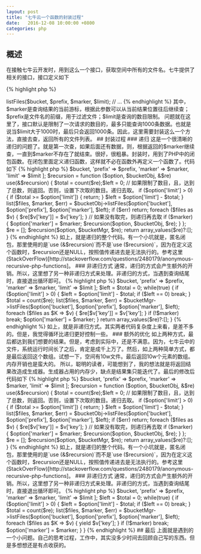 ```yaml
---
layout: post
title: "七牛云一个函数的封装过程"
date:   2016-12-08 10:00:00 +0800
categories: php
---
```


## 概述
在接触七牛云开发时，用到这么一个接口，获取空间中所有的文件名。七牛提供了相关的接口，接口定义如下

{% highlight php %}
<?php
use Qiniu\Storage\BucketManager;
// ...
$bucketMgr = new BucketManager($auth);
$bucketMgr->listFiles($bucket, $prefix, $marker, $limit);
// ...
{% endhighlight %}

其中，$marker是查询结果的当前游标，根据此参数可以从当前结果位置往后继续查；$prefix是文件名的前缀，用于过滤文件；$limit是查询的数目限制。

问题就在这里了，接口默认是限制了一次请求的数目的，最多只能查询1000条数据。也就是说当$limit大于1000时，最后只会返回1000条。因此，这里需要封装这么一个方法，直接去查，返回所有的文件列表。

## 封装过程

### 递归

这是一个很清晰的递归的问题了。就是第一次查，如果后面还有数据，则，根据返回的$marker继续查，一直到$marker不存在了就结束。很好，很粗暴。封装时，用到了PHP中的闭包函数。在闭包里面定义递归函数，这样就不必在函数外再定义一个函数了。代码如下

{% highlight php %}
<?php

function listFiles($limit = 200, $prefix = '', $bucket = 'none', $marker = '') {
	$auth = self::getAuth();
	$bucketMgr = new BucketManager($auth);

	$re = []; // 结果集

	$option = [
		'bucket' => $bucket,
		'prefix' => $prefix,
		'marker' => $marker,
		'limit' => $limit
	];

  $recursion = function ($option, $bucketObj, &$re) use(&$recursion) {
      $total = count($re);$left = 0;
      // 如果限制了数目，且，达到了总数，则返回。否则，设置下次取的数目。递归去取。
      if ($option['limit'] > 0) {
          if ($total >= $option['limit']) {
              return;
          }
          $left = $option['limit'] - $total;
      }

      list($files, $marker, $err) = $bucketObj->listFiles($option['bucket'], $option['prefix'], $option['marker'], $left);
      if ($err) return;

      foreach ($files as $v) {
          $re[$v['key']] = $v['key'];
      }

      // 如果没有取完，则递归再去取
      if ($marker) {
          $option['marker'] = $marker;
          $recursion($option, $bucketObj, $re);
      }
  };
  $re = [];
  $recursion($option, $bucketMgr, $re);

	return array_values($re)?:[];
}
{% endhighlight %}

如上，就是递归的整个代码。有一个小坑就是，匿名闭包，那里使用的是`use (&$recursion)`而不是`use ($recursion)`，因为在定义这个函数时，$recursion还是NULL，按照值传递进去是无法执行的。参考这里(StackOverFlow)[http://stackoverflow.com/questions/2480179/anonymous-recursive-php-functions]。

### 非递归方式

通常，递归的方式会产生额外的开销。所以，这里想了另一种非递归方式来处理。非递归的方式，当遇到查询结尾时，直接退出循环即可。

{% highlight php %}
<?php

function listFiles($limit = 200, $prefix = '', $marker = '', $bucket = 'saasjs') {
    $auth = self::getAuth();
    $bucketMgr = new BucketManager($auth);

    $re = []; // 结果集

    $option = [
        'bucket' => $bucket,
        'prefix' => $prefix,
        'marker' => $marker,
        'limit' => $limit
    ];

    $left = $total = 0;
    while(true) {
        if ($option['limit'] > 0) {
            $left = $option['limit'] - $total;
            if ($left == 0) break;
        }

        $total = count($re);

        list($files, $marker, $err) = $bucketMgr->listFiles($option['bucket'], $option['prefix'], $option['marker'], $left);

        foreach ($files as $K => $v) {
            $re[$v['key']] = $v['key'];
        }

        if (!$marker) break;
        $option['marker'] = $marker;
    }

    return array_values($re)?:[];
}
{% endhighlight %}

如上，就是非递归方式。其实两者代码复杂度上来看，是差不多的。但是，我觉得循环比递归更好控制一些。

### 额外的优化

如上两种方式，最后都达到我们想要的结果。但是，考虑到实际中，还是不满意。因为，七牛云中的文件，系统运行时间长了之后，肯定是成千上万了。然后，如上两种简单方式，都是最后返回这个数组。试想一下，空间有10w文件。最后返回10w个元素的数组。内存开销也是蛮大的。

所以，聪明的读者，可能想到了，我的想法就是将返回结果改造成生成器。生成器占用的内存少，缺点是结果集只能迭代了。最后的修改后代码如下

{% highlight php %}
<?php
function listFiles($limit = 200, $prefix = '', $bucket = 'none', $marker = '') {
		$auth = self::getAuth();
		$bucketMgr = new BucketManager($auth);

		$re = []; // 结果集

		$option = [
			'bucket' => $bucket,
			'prefix' => $prefix,
			'marker' => $marker,
			'limit' => $limit
		];

    $recursion = function ($option, $bucketObj, &$re) use(&$recursion) {
        $total = count($re);$left = 0;
        // 如果限制了数目，且，达到了总数，则返回。否则，设置下次取的数目。递归去取。
        if ($option['limit'] > 0) {
            if ($total >= $option['limit']) {
                return;
            }
            $left = $option['limit'] - $total;
        }

        list($files, $marker, $err) = $bucketObj->listFiles($option['bucket'], $option['prefix'], $option['marker'], $left);
        if ($err) return;

        foreach ($files as $v) {
            $re[$v['key']] = $v['key'];
        }

        // 如果没有取完，则递归再去取
        if ($marker) {
            $option['marker'] = $marker;
            $recursion($option, $bucketObj, $re);
        }
    };
    $re = [];
    $recursion($option, $bucketMgr, $re);

		return array_values($re)?:[];
}
{% endhighlight %}

如上，就是递归的整个代码。有一个小坑就是，匿名闭包，那里使用的是`use (&$recursion)`而不是`use ($recursion)`，因为在定义这个函数时，$recursion还是NULL，按照值传递进去是无法执行的。参考这里(StackOverFlow)[http://stackoverflow.com/questions/2480179/anonymous-recursive-php-functions]。

### 非递归方式

通常，递归的方式会产生额外的开销。所以，这里想了另一种非递归方式来处理。非递归的方式，当遇到查询结尾时，直接退出循环即可。

{% highlight php %}
<?php

function listFiles($limit = 200, $prefix = '', $marker = '', $bucket = 'saasjs') {
    $auth = self::getAuth();
    $bucketMgr = new BucketManager($auth);

    $re = []; // 结果集

    $option = [
        'bucket' => $bucket,
        'prefix' => $prefix,
        'marker' => $marker,
        'limit' => $limit
    ];

    $left = $total = 0;
    while(true) {
        if ($option['limit'] > 0) {
            $left = $option['limit'] - $total;
            if ($left == 0) break;
        }

        $total = count($re);

        list($files, $marker, $err) = $bucketMgr->listFiles($option['bucket'], $option['prefix'], $option['marker'], $left);

        foreach ($files as $K => $v) {
            yield $v['key'];
        }

        if (!$marker) break;
        $option['marker'] = $marker;
    }
}
{% endhighlight %}

## 最后

上面就是遇到的一个小问题。自己的思考过程，工作中，其实没多少时间去回顾自己写的东西。但是多想想还是有点收获的。
